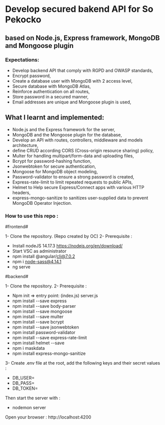 # Develop secured bakend API for So Pekocko
## based on Node.js, Express framework, MongoDB and Mongoose plugin

### Expectations:
- Develop backend API that comply with RGPD and OWASP standards,
- Encrypt password,
- Create a database user with MongoDB with 2 access level,
- Secure database with MongoDB Atlas,
- Reinforce authentication on all routes,
- Store password in a secured manner,
- Email addresses are unique and Mongoose plugin is used,


## What I learnt and implemented:
- Node.js and the Express framework for the server, 
- MongoDB and the Mongoose plugin for the database,
- Develop an API with routes, controllers, middleware and models architecture,
- define CRUD according CORS (Cross-origin resource sharing) policy,
- Multer for handling multipart/form-data and uploading files,
- Bcrypt for password-hashing function,
- Jsonwebtoken for secure authentication,
- Mongoose for MongoDB object modeling,
- Password-validator to ensure a strong password is created,
- Express-rate-limit to limit repeated requests to public APIs,
- Helmet to Help secure Express/Connect apps with various HTTP headers,
- express-mongo-sanitize to sanitizes user-supplied data to prevent MongoDB Operator Injection.



### How to use this repo : 

#frontend#

1- Clone the repository. (Repo created by OC)
2- Prerequisite :
- Install nodeJS 14.17.3 	https://nodejs.org/en/download/
- Start VSC as administrator
- npm install @angular/cli@7.0.2
- npm i node-sass@4.14.1
- ng serve


#backend#

1- Clone the repository.
2- Prerequisite :
- Npm init => entry point: (index.js) server.js
- npm install --save express
- npm install --save body-parser
- npm install --save mongoose
- npm install --save multer
- npm install --save bcrypt
- npm install --save jsonwebtoken
- npm install password-validator
- npm install --save express-rate-limit
- npm install helmet --save
- npm i maskdata
- npm install express-mongo-sanitize

3- Create .env file at the root, add the following keys and their secret values :
- DB_USER=
- DB_PASS=
- DB_TOKEN=


Then start the server with : 
- nodemon server

Open your browser : http://localhost:4200

